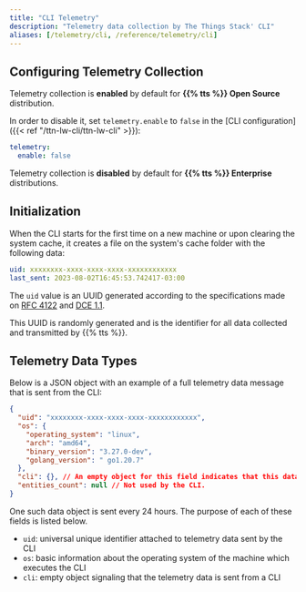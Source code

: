 ```yaml
---
title: "CLI Telemetry"
description: "Telemetry data collection by The Things Stack' CLI"
aliases: [/telemetry/cli, /reference/telemetry/cli]
---
```


## Configuring Telemetry Collection

Telemetry collection is **enabled** by default for **{{% tts %}} Open Source** distribution.

In order to disable it, set `telemetry.enable` to `false` in the [CLI configuration]({{< ref "/ttn-lw-cli/ttn-lw-cli" >}}):

```yaml
telemetry:
  enable: false
```

Telemetry collection is **disabled** by default for **{{% tts %}} Enterprise** distributions.

## Initialization

When the CLI starts for the first time on a new machine or upon clearing the system cache, it creates a file on the system's cache folder with the following data:

```yaml
uid: xxxxxxxx-xxxx-xxxx-xxxx-xxxxxxxxxxxx
last_sent: 2023-08-02T16:45:53.742417-03:00
```

The `uid` value is an UUID generated according to the specifications made on [RFC 4122](https://datatracker.ietf.org/doc/html/rfc4122) and [DCE 1.1](https://pubs.opengroup.org/onlinepubs/9696989899/toc.htm).

This UUID is randomly generated and is the identifier for all data collected and transmitted by {{% tts %}}.

## Telemetry Data Types

Below is a JSON object with an example of a full telemetry data message that is sent from the CLI:

```json
{
  "uid": "xxxxxxxx-xxxx-xxxx-xxxx-xxxxxxxxxxxx",
  "os": {
    "operating_system": "linux",
    "arch": "amd64",
    "binary_version": "3.27.0-dev",
    "golang_version": " go1.20.7"
  },
  "cli": {}, // An empty object for this field indicates that this data was sent by a CLI instance.
  "entities_count": null // Not used by the CLI.
}
```

One such data object is sent every 24 hours. The purpose of each of these fields is listed below.

- `uid`: universal unique identifier attached to telemetry data sent by the CLI
- `os`: basic information about the operating system of the machine which executes the CLI
- `cli`: empty object signaling that the telemetry data is sent from a CLI
